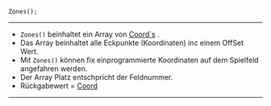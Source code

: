     Zones();
     
----------

 - `Zones()` beinhaltet ein Array von [Coord`s](Coord) .
 - Das Array beinhaltet alle Eckpunkte (Koordinaten) inc einem OffSet Wert.
 - Mit `Zones()` können fix einprogrammierte Koordinaten auf dem Spielfeld angefahren werden.
 - Der Array Platz entschpricht der Feldnummer.
 - Rückgabewert = [Coord](Coord)



----------
